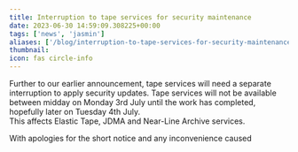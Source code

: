 ```yaml
---
title: Interruption to tape services for security maintenance
date: 2023-06-30 14:59:09.308225+00:00
tags: ['news', 'jasmin']
aliases: ['/blog/interruption-to-tape-services-for-security-maintenance']
thumbnail: 
icon: fas circle-info
---
```


Further to our earlier announcement, tape services will need a separate interruption to apply security updates. Tape services will not be available between midday on Monday 3rd July until the work has completed, hopefully later on Tuesday 4th July.  
This affects Elastic Tape, JDMA and Near-Line Archive services.  
  
With apologies for the short notice and any inconvenience caused
